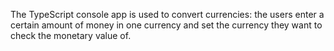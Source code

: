 The TypeScript console app is used to convert currencies: the users enter a certain amount of money in one currency and set the currency they want to check the monetary value of.
